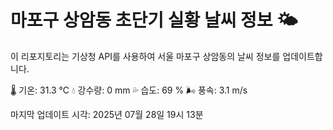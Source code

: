 
# 마포구 상암동 초단기 실황 날씨 정보 🌤️

이 리포지토리는 기상청 API를 사용하여 서울 마포구 상암동의 날씨 정보를 업데이트합니다. 

🌡️ 기온: 31.3 ℃
💧 강수량: 0 mm
💦 습도: 69 %
🌬️ 풍속: 3.1 m/s

마지막 업데이트 시각: 2025년 07월 28일 19시 13분    
